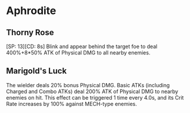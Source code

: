 # Aphrodite

## Thorny Rose

[SP: 13][CD: 8s] Blink and appear behind the target foe to deal 400%+8*50% ATK of Physical DMG to all nearby enemies.

## Marigold's Luck

The wielder deals 20% bonus Physical DMG. Basic ATKs (including Charged and Combo ATKs) deal 200% ATK of Physical DMG to nearby enemies on hit. This effect can be triggered 1 time every 4.0s, and its Crit Rate increases by 100% against MECH-type enemies.